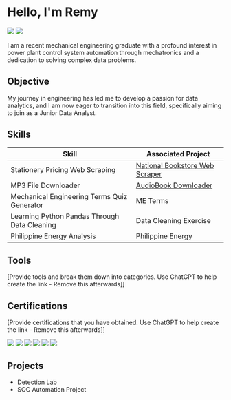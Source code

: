 # Hello, I'm Remy
<a href="https://www.linkedin.com/in/julianmramos/"><img src="https://img.shields.io/badge/-LinkedIn-0072b1?&style=for-the-badge&logo=linkedin&logoColor=white" /></a>
<a href="https://www.datacamp.com/portfolio/julianremyramos"><img src="https://img.shields.io/badge/-DataCamp-03A96F?&style=for-the-badge&logo=datacamp&logoColor=black" /></a>

I am a recent mechanical engineering graduate with a profound interest in power plant control system automation through mechatronics and a dedication to solving complex data problems.

## Objective

My journey in engineering has led me to develop a passion for data analytics, and I am now eager to transition into this field, specifically aiming to join as a Junior Data Analyst.

## Skills

| Skill                                         | Associated Project         |
|-----------------------------------------------|----------------------------|
| Stationery Pricing Web Scraping                | <a href="https://github.com/RemyRoams/NBS-WebScraping">National Bookstore Web Scraper</a>|
| MP3 File Downloader                            | <a href="https://github.com/RemyRoams/AudioBook-Downloader">AudioBook Downloader</a>|
| Mechanical Engineering Terms Quiz Generator    | ME Terms|
| Learning Python Pandas Through Data Cleaning   | Data Cleaning Exercise|
| Philippine Energy Analysis                     | Philippine Energy|

## Tools
[Provide tools and break them down into categories. Use ChatGPT to help create the link - Remove this afterwards]]

## Certifications
[Provide certifications that you have obtained. Use ChatGPT to help create the link - Remove this afterwards]]
<div>
<a href="https://www.udemy.com/certificate/UC-f24c1c97-dd9f-404a-a7fe-461b5c2731d6/"><img src="https://img.shields.io/badge/-Udemy-A435F0?&style=for-the-badge&logo=udemy&logoColor=black" /></a>
<img src="https://img.shields.io/badge/-Security%2B-FF0000?&style=for-the-badge&logo=CompTIA&logoColor=white" />
<img src="https://img.shields.io/badge/-Network%2B-007ACC?&style=for-the-badge&logo=CompTIA&logoColor=white" />
<img src="https://img.shields.io/badge/-A%2B-4D4D4D?&style=for-the-badge&logo=CompTIA&logoColor=white" />
<img src="https://img.shields.io/badge/-CDSA-006400?&style=for-the-badge&logoColor=white" />
<img src="https://img.shields.io/badge/-CCD-000080?&style=for-the-badge&logoColor=white" />
</div>

## Projects
- Detection Lab
- SOC Automation Project
